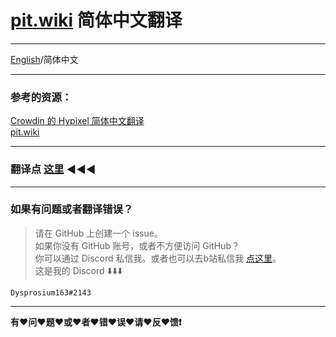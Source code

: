 # [pit.wiki](https://pit.wiki/) 简体中文翻译

---

 [English](https://github.com/Dysprosium163/pitwiki_CS_translation#pitwiki-chinese-simplified-translation)/简体中文

---

### 参考的资源：
 [Crowdin 的 Hypixel 简体中文翻译](https://crowdin.com/project/hypixel/zh-CN)  
 [pit.wiki](https://pit.wiki/)

---

### 翻译点 [这里](pitwiki_markdown) :arrow_backward::arrow_backward::arrow_backward:  

---

### 如果有问题或者翻译错误？
>请在 GitHub 上创建一个 issue。  
> 如果你没有 GitHub 账号，或者不方便访问 GitHub？  
> 你可以通过 Discord 私信我。或者也可以去b站私信我 [点这里](https://space.bilibili.com/693470532)。  
> 这是我的 Discord :arrow_down::arrow_down::arrow_down:  

    Dysprosium163#2143

---

**有:heart:问:heart:题:heart:或:heart:者:heart:错:heart:误:heart:请:heart:反:heart:馈:heavy_exclamation_mark:**
